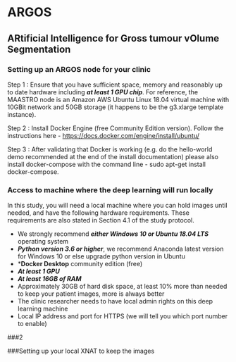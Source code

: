 # ARGOS
## ARtificial Intelligence for Gross tumour vOlume Segmentation

### Setting up an ARGOS node for your clinic

Step 1 : Ensure that you have sufficient space, memory and reasonably up to date hardware including ***at least 1 GPU chip***. For reference, the MAASTRO node is an Amazon AWS Ubuntu Linux 18.04 virtual machine with 10GBit network and 50GB storage (it happens to be the g3.xlarge template instance).

Step 2 : Install Docker Engine (free Community Edition version). Follow the instructions here - https://docs.docker.com/engine/install/ubuntu/

Step 3 : After validating that Docker is working (e.g. do the hello-world demo recommended at the end of the install documentation) please also install docker-compose with the command line - sudo apt-get install docker-compose.


### Access to machine where the deep learning will run locally
In this study, you will need a local machine where you can hold images until needed, and have the following hardware requirements.
These requirements are also stated in Section 4.1 of the study protocol.
<br>
- We strongly recommend ***either Windows 10 or Ubuntu 18.04 LTS*** operating system
- ***Python version 3.6 or higher***, we recommend Anaconda latest version for Windows 10 or else upgrade python version in Ubuntu
- ***Docker Desktop** community edition (free)
- ***At least 1 GPU***
- ***At least 16GB of RAM***
- Approximately 30GB of hard disk space, at least 10% more than needed to keep your patient images, more is always better
- The clinic researcher needs to have local admin rights on this deep learning machine
- Local IP address and port for HTTPS (we will tell you which port number to enable)

###2

###Setting up your local XNAT to keep the images
